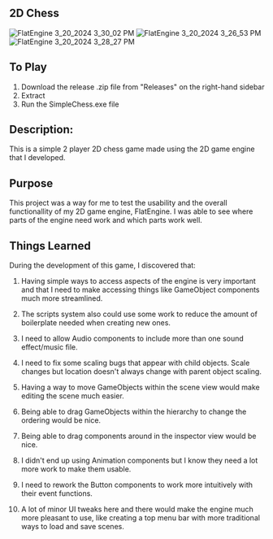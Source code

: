 ## 2D Chess

![FlatEngine 3_20_2024 3_30_02 PM](https://github.com/DillonKyleDev/2D-Chess/assets/82423961/65e31bbb-5698-4622-a9f9-3fa5d4d7fea1)
![FlatEngine 3_20_2024 3_26_53 PM](https://github.com/DillonKyleDev/2D-Chess/assets/82423961/0641a078-7379-4954-b067-46ec2903d8ae)
![FlatEngine 3_20_2024 3_28_27 PM](https://github.com/DillonKyleDev/2D-Chess/assets/82423961/42a2cfe0-bce6-47d9-be3e-59dd13ba5313)


## To Play ##

1. Download the release .zip file from "Releases" on the right-hand sidebar
2. Extract
3. Run the SimpleChess.exe file

## Description:

This is a simple 2 player 2D chess game made using the 2D game engine that I developed.

## Purpose

This project was a way for me to test the usability and the overall functionallity of my 2D game engine, FlatEngine.  I was able to see where parts of the engine need work and which parts work well.

## Things Learned

During the development of this game, I discovered that:

1. Having simple ways to access aspects of the engine is very important and that I need to make accessing things like GameObject components much more streamlined.

2. The scripts system also could use some work to reduce the amount of boilerplate needed when creating new ones.

3. I need to allow Audio components to include more than one sound effect/music file.

4. I need to fix some scaling bugs that appear with child objects.  Scale changes but location doesn't always change with parent object scaling.

5. Having a way to move GameObjects within the scene view would make editing the scene much easier.

6. Being able to drag GameObjects within the hierarchy to change the ordering would be nice.

7. Being able to drag components around in the inspector view would be nice.

8. I didn't end up using Animation components but I know they need a lot more work to make them usable.

9. I need to rework the Button components to work more intuitively with their event functions.

10. A lot of minor UI tweaks here and there would make the engine much more pleasant to use, like creating a top menu bar with more traditional ways to load and save scenes.
